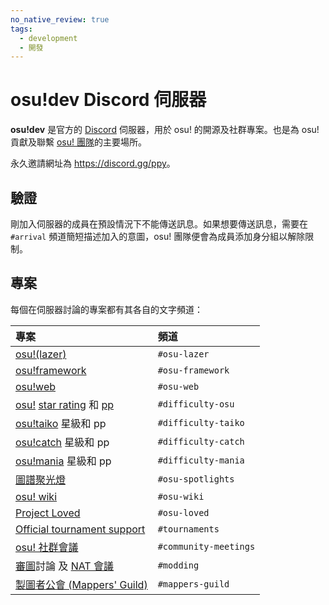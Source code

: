 ```yaml
---
no_native_review: true
tags:
  - development
  - 開發
---
```


# osu!dev Discord 伺服器

**osu!dev** 是官方的 [Discord](https://discordapp.com) 伺服器，用於 osu! 的開源及社群專案。也是為 osu! 貢獻及聯繫 [osu! 團隊](/wiki/People/The_Team)的主要場所。

永久邀請網址為 <https://discord.gg/ppy>。

## 驗證

剛加入伺服器的成員在預設情況下不能傳送訊息。如果想要傳送訊息，需要在 `#arrival` 頻道簡短描述加入的意圖，osu! 團隊便會為成員添加身分組以解除限制。

## 專案

每個在伺服器討論的專案都有其各自的文字頻道：

| 專案 | 頻道 |
| :-- | :-- |
| [osu!(lazer)](https://github.com/ppy/osu) | `#osu-lazer` |
| [osu!framework](https://github.com/ppy/osu-framework) | `#osu-framework` |
| [osu!web](https://github.com/ppy/osu-web) | `#osu-web` |
| [osu!](/wiki/Game_mode/osu!) [star rating](/wiki/Beatmapping/Star_rating) 和 [pp](/wiki/Performance_points) | `#difficulty-osu` |
| [osu!taiko](/wiki/Game_mode/osu!taiko) 星級和 pp | `#difficulty-taiko` |
| [osu!catch](/wiki/Game_mode/osu!catch) 星級和 pp | `#difficulty-catch` |
| [osu!mania](/wiki/Game_mode/osu!mania) 星級和 pp | `#difficulty-mania` |
| [圖譜聚光燈](/wiki/Beatmap_Spotlights) | `#osu-spotlights` |
| [osu! wiki](https://github.com/ppy/osu-wiki) | `#osu-wiki` |
| [Project Loved](/wiki/Community/Project_Loved) | `#osu-loved` |
| [Official tournament support](/wiki/Tournaments/Official_support) | `#tournaments` |
| [osu! 社群會議](/wiki/Community/osu!_community_meetings) | `#community-meetings` |
| [審圖](/wiki/Modding)討論 及 [NAT 會議](/wiki/Modding/NAT_meetings) | `#modding` |
| [製圖者公會 (Mappers' Guild)](/wiki/Community/Mappers_Guild) | `#mappers-guild` |

